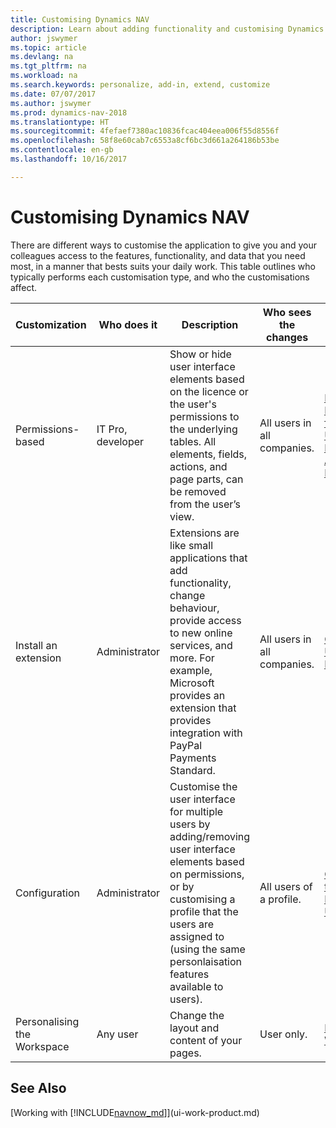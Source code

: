 ```yaml
---
title: Customising Dynamics NAV
description: Learn about adding functionality and customising Dynamics NAV.
author: jswymer
ms.topic: article
ms.devlang: na
ms.tgt_pltfrm: na
ms.workload: na
ms.search.keywords: personalize, add-in, extend, customize
ms.date: 07/07/2017
ms.author: jswymer
ms.prod: dynamics-nav-2018
ms.translationtype: HT
ms.sourcegitcommit: 4fefaef7380ac10836fcac404eea006f55d8556f
ms.openlocfilehash: 58f8e60cab7c6553a8cf6bc3d661a264186b53be
ms.contentlocale: en-gb
ms.lasthandoff: 10/16/2017

---
```

# <a name="customizing-dynamics-nav"></a>Customising Dynamics NAV
There are different ways to customise the application to give you and your colleagues access to the features, functionality, and data that you need most, in a manner that bests suits your daily work. This table outlines who typically performs each customisation type, and who the customisations affect.

| Customization   |Who does it|  Description  |  Who sees the changes  |  More information  |
|-----------------|---|---------------|------------------------|--------------------|
|Permissions-based|IT Pro, developer|Show or hide user interface elements based on the licence or the user's permissions to the underlying tables. All elements, fields, actions, and page parts, can be removed from the user’s view.|All users in all companies.|[Removing Elements from the User Interface According to Permissions](https://msdn.microsoft.com/en-us/dynamics-nav/removing-elements-from-the-user-interface-according-to-permissions)|
|Install an extension|Administrator|Extensions are like small applications that add functionality, change behaviour, provide access to new online services, and more. For example, Microsoft provides an extension that provides integration with PayPal Payments Standard.|All users in all companies.|[Customising Using Extensions](ui-extensions.md)|
|Configuration|Administrator| Customise the user interface for multiple users by adding/removing user interface elements based on permissions, or by customising a profile that the users are assigned to (using the same personlaisation features available to users).|All users of a profile. |[Configuring the User Interface for Users](admin-configure-user-interface.md)|  
|Personalising the Workspace|Any user|Change the layout and content of your pages.|User only.|[Personalising Workspaces](ui-personalization-overview.md)|

## <a name="see-also"></a>See Also
[Working with [!INCLUDE[navnow_md](includes/navnow_md.md)]](ui-work-product.md)  


